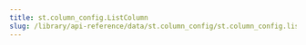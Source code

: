 ```yaml
---
title: st.column_config.ListColumn
slug: /library/api-reference/data/st.column_config/st.column_config.listcolumn
---
```


<Autofunction function="streamlit.column_config.ListColumn" />
